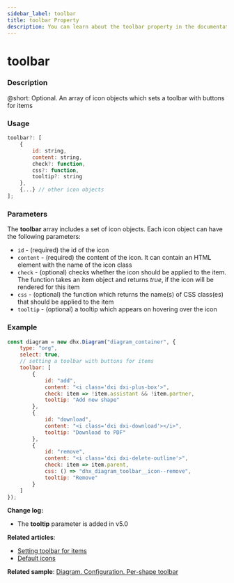 ```yaml
---
sidebar_label: toolbar 
title: toolbar Property
description: You can learn about the toolbar property in the documentation of the DHTMLX JavaScript Diagram library. Browse developer guides and API reference, try out code examples and live demos, and download a free 30-day evaluation version of DHTMLX Diagram.
---
```


# toolbar

### Description

@short: Optional. An array of icon objects which sets a toolbar with buttons for items

### Usage

~~~jsx
toolbar?: [
    {
        id: string,
        content: string,
        check?: function,
        css?: function,
        tooltip?: string
    },
    {...} // other icon objects
];
~~~

### Parameters

The **toolbar** array includes a set of icon objects. Each icon object can have the following parameters:

- `id` - (required) the id of the icon
- `content` - (required) the content of the icon. It can contain an HTML element with the name of the icon class
- `check` - (optional) checks whether the icon should be applied to the item. The function takes an item object and returns *true*, if the icon will be rendered for this item
- `css` - (optional) the function which returns the name(s) of CSS class(es) that should be applied to the item
- `tooltip` - (optional) a tooltip which appears on hovering over the icon

### Example

~~~jsx
const diagram = new dhx.Diagram("diagram_container", { 
    type: "org",
    select: true,
    // setting a toolbar with buttons for items
    toolbar: [
        {
            id: "add",
            content: "<i class='dxi dxi-plus-box'>",
            check: item => !item.assistant && !item.partner,
            tooltip: "Add new shape"
        },
        {
            id: "download",
            content: "<i class='dxi dxi-download'></i>",
            tooltip: "Download to PDF"
        },
        {
            id: "remove",
            content: "<i class='dxi dxi-delete-outline'>",
            check: item => item.parent,
            css: () => "dhx_diagram_toolbar__icon--remove",
            tooltip: "Remove"
        }
    ]
});
~~~

**Change log:**

- The **tooltip** parameter is added in v5.0

**Related articles**:

- [Setting toolbar for items](../../../guides/diagram/configuration/#setting-toolbar-for-items)
- [Default icons](https://docs.dhtmlx.com/suite/helpers/icon/)

**Related sample**: [Diagram. Configuration. Per-shape toolbar](https://snippet.dhtmlx.com/4if395hd)
